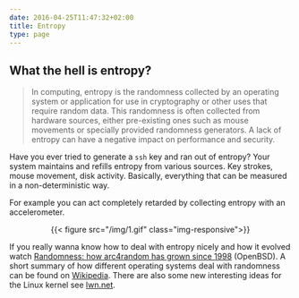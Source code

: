 ```yaml
---
date: 2016-04-25T11:47:32+02:00
title: Entropy
type: page
---
```


## What the hell is entropy?

> In computing, entropy is the randomness collected by an operating system
> or application for use in cryptography or other uses that require random
> data. This randomness is often collected from hardware sources, either
> pre-existing ones such as mouse movements or specially provided
> randomness generators. A lack of entropy can have a negative impact on
> performance and security.

Have you ever tried to generate a `ssh` key and ran out of entropy?
Your system maintains and refills entropy from various sources. Key
strokes, mouse movement, disk activity. Basically, everything that can be
measured in a non-deterministic way.

For example you can act completely retarded by collecting entropy with an
accelerometer.

<center>
{{< figure src="/img/1.gif" class="img-responsive">}}
</center>

If you really wanna know how to deal with entropy nicely and how it evolved
watch [Randomness: how arc4random has grown since
1998](https://www.youtube.com/watch?v=gp_90-3R0pE) (OpenBSD).
A short summary of how different operating systems deal with randomness can be
found on [Wikipedia](https://en.wikipedia.org/wiki/Entropy_(computing)).
There are also some new interesting ideas for the Linux kernel see
[lwn.net](http://lwn.net/Articles/691941/).
